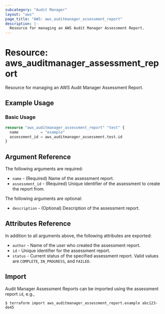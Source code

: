 ```yaml
---
subcategory: "Audit Manager"
layout: "aws"
page_title: "AWS: aws_auditmanager_assessment_report"
description: |-
  Resource for managing an AWS Audit Manager Assessment Report.
---
```


# Resource: aws_auditmanager_assessment_report

Resource for managing an AWS Audit Manager Assessment Report.

## Example Usage

### Basic Usage

```terraform
resource "aws_auditmanager_assessment_report" "test" {
  name          = "example"
  assessment_id = aws_auditmanager_assessment.test.id
}
```

## Argument Reference

The following arguments are required:

* `name` - (Required) Name of the assessment report.
* `assessment_id` - (Required) Unique identifier of the assessment to create the report from.

The following arguments are optional:

* `description` - (Optional) Description of the assessment report.

## Attributes Reference

In addition to all arguments above, the following attributes are exported:

* `author` - Name of the user who created the assessment report.
* `id` - Unique identifier for the assessment report.
* `status` - Current status of the specified assessment report. Valid values are `COMPLETE`, `IN_PROGRESS`, and `FAILED`.

## Import

Audit Manager Assessment Reports can be imported using the assessment report `id`, e.g.,

```
$ terraform import aws_auditmanager_assessment_report.example abc123-de45
```
